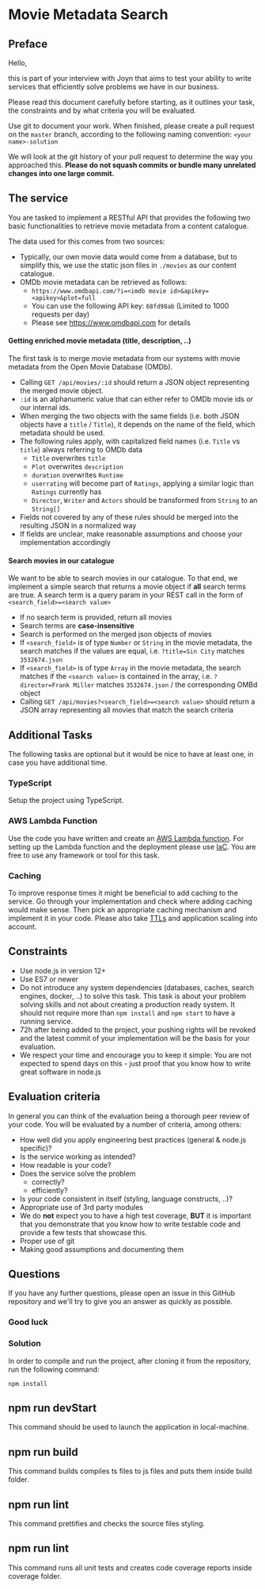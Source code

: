# Movie Metadata Search

## Preface

Hello,

this is part of your interview with Joyn that aims to test your ability to write services that efficiently solve problems we have in our business.

Please read this document carefully before starting, as it outlines your task, the constraints and by what criteria you will be evaluated.

Use git to document your work. When finished, please create a pull request on the `master` branch, according to the following naming convention: `<your name>-solution`

We will look at the git history of your pull request to determine the way you approached this. **Please do not squash commits or bundle many unrelated changes into one large commit.**

## The service

You are tasked to implement a RESTful API that provides the following two basic functionalities to retrieve movie metadata from a content catalogue.

The data used for this comes from two sources:

- Typically, our own movie data would come from a database, but to simplify this, we use the static json files in `./movies` as our content catalogue.
- OMDb movie metadata can be retrieved as follows:
  - `https://www.omdbapi.com/?i=<imdb movie id>&apikey=<apikey>&plot=full`
  - You can use the following API key: `68fd98ab` (Limited to 1000 requests per day)
  - Please see https://www.omdbapi.com for details

#### Getting enriched movie metadata (title, description, ..)

The first task is to merge movie metadata from our systems with movie metadata from the Open Movie Database (OMDb).

- Calling `GET /api/movies/:id` should return a JSON object representing the merged movie object.
- `:id` is an alphanumeric value that can either refer to OMDb movie ids or our internal ids.
- When merging the two objects with the same fields (i.e. both JSON objects have a `title` / `Title`), it depends on the name of the field, which metadata should be used.
- The following rules apply, with capitalized field names (i.e. `Title` vs `title`) always referring to OMDb data
  - `Title` overwrites `title`
  - `Plot` overwrites `description`
  - `duration` overwrites `Runtime`
  - `userrating` will become part of `Ratings`, applying a similar logic than `Ratings` currently has
  - `Director`, `Writer` and `Actors` should be transformed from `String` to an `String[]`
- Fields not covered by any of these rules should be merged into the resulting JSON in a normalized way
- If fields are unclear, make reasonable assumptions and choose your implementation accordingly

#### Search movies in our catalogue

We want to be able to search movies in our catalogue. To that end, we implement a simple search that returns a movie object if **all** search terms are true. A search term is a query param in your REST call in the form of `<search_field>=<search value>`

- If no search term is provided, return all movies
- Search terms are **case-insensitive**
- Search is performed on the merged json objects of movies
- If `<search_field>` is of type `Number` or `String` in the movie metadata, the search matches if the values are equal, i.e. `?title=Sin City` matches `3532674.json`
- If `<search_field>` is of type `Array` in the movie metadata, the search matches if the `<search value>` is contained in the array, i.e. `?director=Frank Miller` matches `3532674.json` / the corresponding OMBd object
- Calling `GET /api/movies?<search_field>=<search value>` should return a JSON array representing all movies that match the search criteria

## Additional Tasks

The following tasks are optional but it would be nice to have at least one, in case you have additional time.

### TypeScript

Setup the project using TypeScript.

### AWS Lambda Function

Use the code you have written and create an [AWS Lambda function](https://aws.amazon.com/lambda/).
For setting up the Lambda function and the deployment please use [IaC](https://en.wikipedia.org/wiki/Infrastructure_as_code).
You are free to use any framework or tool for this task.

### Caching

To improve response times it might be beneficial to add caching to the service. Go through your implementation and check where adding caching would make sense. Then pick an appropriate caching mechanism and implement it in your code. Please also take [TTLs](https://en.wikipedia.org/wiki/Time_to_live) and application scaling into account.

## Constraints

- Use node.js in version 12+
- Use ES7 or newer
- Do not introduce any system dependencies (databases, caches, search engines, docker, ..) to solve this task. This task is about your problem solving skills and not about creating a production ready system. It should not require more than `npm install` and `npm start` to have a running service.
- 72h after being added to the project, your pushing rights will be revoked and the latest commit of your implementation will be the basis for your evaluation.
- We respect your time and encourage you to keep it simple: You are not expected to spend days on this - just proof that you know how to write great software in node.js

## Evaluation criteria

In general you can think of the evaluation being a thorough peer review of your code.
You will be evaluated by a number of criteria, among others:

- How well did you apply engineering best practices (general & node.js specific)?
- Is the service working as intended?
- How readable is your code?
- Does the service solve the problem
  - correctly?
  - efficiently?
- Is your code consistent in itself (styling, language constructs, ..)?
- Appropriate use of 3rd party modules
- We do **not** expect you to have a high test coverage, **BUT** it is important that you demonstrate that you know how to write testable code and provide a few tests that showcase this.
- Proper use of git
- Making good assumptions and documenting them

## Questions

If you have any further questions, please open an issue in this GitHub repository and we'll try to give you an answer as quickly as possible.

### Good luck

### Solution

In order to compile and run the project, after cloning it from the repository, run the following command:

`npm install`

## npm run devStart

This command should be used to launch the application in local-machine.

## npm run build

This command builds compiles ts files to js files and puts them inside build folder.

## npm run lint

This command prettifies and checks the source files styling.

## npm run lint

This command runs all unit tests and creates code coverage reports inside coverage folder.
